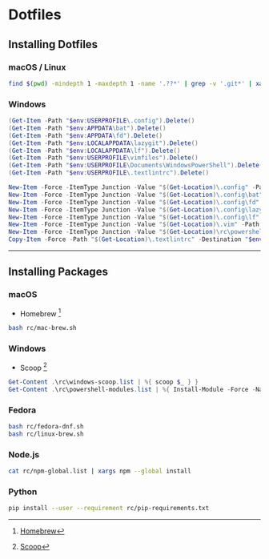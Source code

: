 # Dotfiles

## Installing Dotfiles

### macOS / Linux

```sh
find $(pwd) -mindepth 1 -maxdepth 1 -name '.??*' | grep -v '.git*' | xargs -I % ln -fns % ~/
```

### Windows

```powershell
(Get-Item -Path "$env:USERPROFILE\.config").Delete()
(Get-Item -Path "$env:APPDATA\bat").Delete()
(Get-Item -Path "$env:APPDATA\fd").Delete()
(Get-Item -Path "$env:LOCALAPPDATA\lazygit").Delete()
(Get-Item -Path "$env:LOCALAPPDATA\lf").Delete()
(Get-Item -Path "$env:USERPROFILE\vimfiles").Delete()
(Get-Item -Path "$env:USERPROFILE\Documents\WindowsPowerShell").Delete()
(Get-Item -Path "$env:USERPROFILE\.textlintrc").Delete()

New-Item -Force -ItemType Junction -Value "$(Get-Location)\.config" -Path "$env:USERPROFILE\.config"
New-Item -Force -ItemType Junction -Value "$(Get-Location)\.config\bat" -Path "$env:APPDATA\bat"
New-Item -Force -ItemType Junction -Value "$(Get-Location)\.config\fd" -Path "$env:APPDATA\fd"
New-Item -Force -ItemType Junction -Value "$(Get-Location)\.config\lazygit" -Path "$env:LOCALAPPDATA\lazygit"
New-Item -Force -ItemType Junction -Value "$(Get-Location)\.config\lf" -Path "$env:LOCALAPPDATA\lf"
New-Item -Force -ItemType Junction -Value "$(Get-Location)\.vim" -Path "$env:USERPROFILE\vimfiles"
New-Item -Force -ItemType Junction -Value "$(Get-Location)\rc\powershell" -Path "$env:USERPROFILE\Documents\WindowsPowerShell"
Copy-Item -Force -Path "$(Get-Location)\.textlintrc" -Destination "$env:USERPROFILE\.textlintrc"
```

---

## Installing Packages

### macOS

- Homebrew [^1]

[^1]: [Homebrew](https://brew.sh/)

```sh
bash rc/mac-brew.sh
```

### Windows

- Scoop [^2]

[^2]: [Scoop](https://scoop.sh/)

```powershell
Get-Content .\rc\windows-scoop.list | %{ scoop $_ } }
Get-Content .\rc\powershell-modules.list | %{ Install-Module -Force -Name $_ -Scope CurrentUser }
```

### Fedora

```sh
bash rc/fedora-dnf.sh
bash rc/linux-brew.sh
```

### Node.js

```sh
cat rc/npm-global.list | xargs npm --global install
```

### Python

```sh
pip install --user --requirement rc/pip-requirements.txt
```

